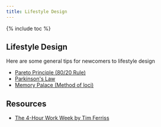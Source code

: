 ```yaml
---
title: Lifestyle Design
---
```


{% include toc %}

## Lifestyle Design
Here are some general tips for newcomers to lifestyle design
- [Pareto Principle (80/20 Rule)](https://en.wikipedia.org/wiki/Pareto_principle)
- [Parkinson's Law](https://en.wikipedia.org/wiki/Parkinson%27s_law)
- [Memory Palace (Method of loci)](https://en.wikipedia.org/wiki/Method_of_loci)

## Resources
* [The 4-Hour Work Week by Tim Ferriss](https://smile.amazon.com/4-Hour-Workweek-Expanded-Updated-Cutting-Edge-ebook/dp/B002WE46UW/)
